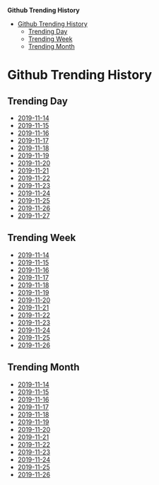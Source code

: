 <!-- START doctoc generated TOC please keep comment here to allow auto update -->
<!-- DON'T EDIT THIS SECTION, INSTEAD RE-RUN doctoc TO UPDATE -->
**Github Trending History**

- [Github Trending History](#github-trending-history)
  - [Trending Day](#trending-day)
  - [Trending Week](#trending-week)
  - [Trending Month](#trending-month)

<!-- END doctoc generated TOC please keep comment here to allow auto update -->

# Github Trending History

## Trending Day
 
- [2019-11-14](./Daily/2019-11-14.md)  
- [2019-11-15](./Daily/2019-11-15.md)  
- [2019-11-16](./Daily/2019-11-16.md)  
- [2019-11-17](./Daily/2019-11-17.md)  
- [2019-11-18](./Daily/2019-11-18.md)  
- [2019-11-19](./Daily/2019-11-19.md)  
- [2019-11-20](./Daily/2019-11-20.md)  
- [2019-11-21](./Daily/2019-11-21.md)  
- [2019-11-22](./Daily/2019-11-22.md)  
- [2019-11-23](./Daily/2019-11-23.md)  
- [2019-11-24](./Daily/2019-11-24.md)  
- [2019-11-25](./Daily/2019-11-25.md)  
- [2019-11-26](./Daily/2019-11-26.md)  
- [2019-11-27](./Daily/2019-11-27.md)  
<!-- daily -->

## Trending Week

- [2019-11-14](./Weekly/2019-11-14.md)  
- [2019-11-15](./Weekly/2019-11-15.md)  
- [2019-11-16](./Weekly/2019-11-16.md)  
- [2019-11-17](./Weekly/2019-11-17.md)  
- [2019-11-18](./Weekly/2019-11-18.md)  
- [2019-11-19](./Weekly/2019-11-19.md)  
- [2019-11-20](./Weekly/2019-11-20.md)  
- [2019-11-21](./Weekly/2019-11-21.md)  
- [2019-11-22](./Weekly/2019-11-22.md)  
- [2019-11-23](./Weekly/2019-11-23.md)  
- [2019-11-24](./Weekly/2019-11-24.md)  
- [2019-11-25](./Weekly/2019-11-25.md)  
- [2019-11-26](./Weekly/2019-11-26.md)  
<!-- weekly -->

## Trending Month

- [2019-11-14](./Monthly/2019-11-14.md)  
- [2019-11-15](./Monthly/2019-11-15.md)  
- [2019-11-16](./Monthly/2019-11-16.md)  
- [2019-11-17](./Monthly/2019-11-17.md)  
- [2019-11-18](./Monthly/2019-11-18.md)  
- [2019-11-19](./Monthly/2019-11-19.md)  
- [2019-11-20](./Monthly/2019-11-20.md)  
- [2019-11-21](./Monthly/2019-11-21.md)  
- [2019-11-22](./Monthly/2019-11-22.md)  
- [2019-11-23](./Monthly/2019-11-23.md)  
- [2019-11-24](./Monthly/2019-11-24.md)  
- [2019-11-25](./Monthly/2019-11-25.md)  
- [2019-11-26](./Monthly/2019-11-26.md)  
<!-- monthly -->
